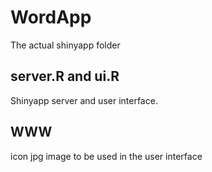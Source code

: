 # WordApp
The actual shinyapp folder

## server.R and ui.R
Shinyapp server and user interface.

## WWW
icon jpg image to be used in the user interface
